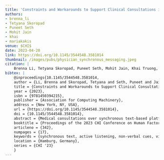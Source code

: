 ```yaml
---
title: 'Constraints and Workarounds to Support Clinical Consultations in Synchronous Text-Based Platforms'
authors: 
- brenna_li
- Tetyana Skoropad
- Puneet Seth
- Mohit Jain
- khai
- mariakakis
venue: $CHI$
date: 2023-04-20
link: https://doi.org/10.1145/3544548.3581014 
thumbnail: /images/pubs/physician_synchronous_messaging.jpeg
citation: |
    Brenna Li, Tetyana Skoropad, Puneet Seth, Mohit Jain, Khai Truong, and Alex Mariakakis. 2023. Constraints and Workarounds to Support Clinical Consultations in Synchronous Text-based Platforms. In Proceedings of the 2023 CHI Conference on Human Factors in Computing Systems (CHI '23). Association for Computing Machinery, New York, NY, USA, Article 342, 1–17. https://doi.org/10.1145/3544548.3581014
bibtex: |
    @inproceedings{10.1145/3544548.3581014,
    author = {Li, Brenna and Skoropad, Tetyana and Seth, Puneet and Jain, Mohit and Truong, Khai and Mariakakis, Alex},
    title = {Constraints and Workarounds to Support Clinical Consultations in Synchronous Text-Based Platforms},
    year = {2023},
    isbn = {9781450394215},
    publisher = {Association for Computing Machinery},
    address = {New York, NY, USA},
    url = {https://doi.org/10.1145/3544548.3581014},
    doi = {10.1145/3544548.3581014},
    abstract = {Medical consultations over synchronous text-based platforms are becoming increasingly popular for virtual care, yet little is known about how physicians translate their training to this healthcare medium. We report the constraints, workarounds, and opportunities highlighted by eight primary care physicians who used such a platform in simulated medical scenarios with standardized patients. We found that due to the perceived inefficiency of communicating over text, the physicians made subconscious use of double-barreled questions and action multiplexing to streamline the conversation. In addition, the physicians overcame the lack of missing verbal and visual cues by adding explicit messages to convey empathy and active listening. We also identify several affordances of text-based platforms, such as the ability for users to reference the conversation history and for patients to feel a sense of privacy during sensitive disclosure. From these findings, we propose design opportunities for how future synchronous text-based platforms can better support medical consultations.},
    booktitle = {Proceedings of the 2023 CHI Conference on Human Factors in Computing Systems},
    articleno = {342},
    numpages = {17},
    keywords = {synchronous text, active listening, non-verbal cues, virtual care, clinical consultation},
    location = {Hamburg, Germany},
    series = {CHI '23}
    }
---
```

